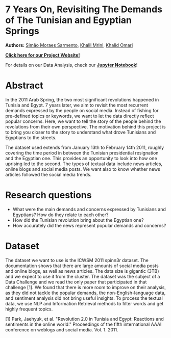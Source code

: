 # 7 Years On, Revisiting The Demands of The Tunisian and Egyptian Springs

**Authors:** [Simão Moraes Sarmento](https://github.com/simaomsarmento), [Khalil Mrini](khalilmrini.github.io), [Khalid Omari](https://github.com/khalidomari)

[**Click here for our Project Website!**](https://khalilmrini.github.io/Revisiting-Arab-Spring/Website/)

For details on our Data Analysis, check our [**Jupyter Notebook**](https://github.com/KhalilMrini/Revisiting-Arab-Spring/blob/master/Revisiting_The_Arab_Spring.ipynb)!

# Abstract
In the 2011 Arab Spring, the two most significant revolutions happened in Tunisia and Egypt. 7 years later, we aim to revisit the most recurrent demands expressed by the people on social media. Instead of fishing for pre-defined topics or keywords, we want to let the data directly reflect popular concerns. Here, we want to tell the story of the people behind the revolutions from their own perspective. The motivation behind this project is to bring you closer to the story to understand what drove Tunisians and Egyptians to the streets.

The dataset used extends from January 13th to February 14th 2011, roughly covering the time period in between the Tunisian presidential resignation and the Egyptian one. This provides an opportunity to look into how one uprising led to the second. The types of textual data include news articles, online blogs and social media posts. We want also to know whether news articles followed the social media trends.

# Research questions
- What were the main demands and concerns expressed by Tunisians and Egyptians? How do they relate to each other?
- How did the Tunisian revolution bring about the Egyptian one?
- How accurately did the news represent popular demands and concerns?

# Dataset
The dataset we want to use is the ICWSM 2011 spinn3r dataset. The documentation shows that there are large amounts of social media posts and online blogs, as well as news articles. The data size is gigantic (3TB) and we expect to use it from the cluster. The dataset was the subject of a Data Challenge and we read the only paper that participated in that challenge [1]. We found that there is more room to improve on their analysis, as they did not tackle the popular demands, the non-English-language data, and sentiment analysis did not bring useful insights. To process the textual data, we use NLP and Information Retrieval methods to filter words and get highly frequent topics.

[1] Park, Jaehyuk, et al. "Revolution 2.0 in Tunisia and Egypt: Reactions and sentiments in the online world." Proceedings of the fifth international AAAI conference on weblogs and social media. Vol. 1. 2011.
